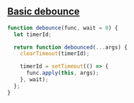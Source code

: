 ## [Basic debounce](https://bigfrontend.dev/problem/implement-basic-debounce)

<!-- notecardId: 1757543923921 -->

```js
function debounce(func, wait = 0) {
  let timerId;

  return function debounced(...args) {
    clearTimeout(timerId);

    timerId = setTimeout(() => {
      func.apply(this, args);
    }, wait);
  };
}
```

